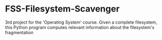 # FSS-Filesystem-Scavenger
3rd project for the 'Operating System' course. Given a complete filesystem, this Python program computes relevant information about the filesystem's fragmentation
